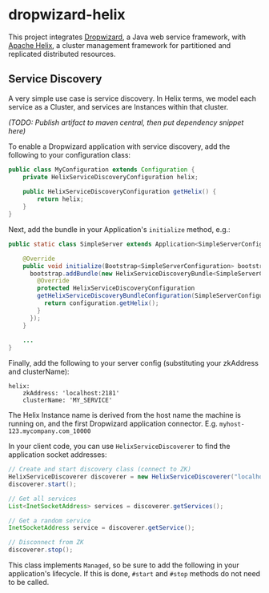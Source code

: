 dropwizard-helix
================

This project integrates [Dropwizard](http://www.dropwizard.io/), a Java web service framework,
with [Apache Helix](http://helix.apache.org/), a cluster management framework for partitioned and replicated
distributed resources.

Service Discovery
-----------------

A very simple use case is service discovery. In Helix terms, we model each service as a Cluster, and
services are Instances within that cluster.

_(TODO: Publish artifact to maven central, then put dependency snippet here)_

To enable a Dropwizard application with service discovery, add the following to your configuration class:

```java
public class MyConfiguration extends Configuration {
    private HelixServiceDiscoveryConfiguration helix;
    
    public HelixServiceDiscoveryConfiguration getHelix() {
        return helix;
    }
}
```

Next, add the bundle in your Application's `initialize` method, e.g.:


```java
public static class SimpleServer extends Application<SimpleServerConfiguration> {

    @Override
    public void initialize(Bootstrap<SimpleServerConfiguration> bootstrap) {
      bootstrap.addBundle(new HelixServiceDiscoveryBundle<SimpleServerConfiguration>() {
        @Override
        protected HelixServiceDiscoveryConfiguration
        getHelixServiceDiscoveryBundleConfiguration(SimpleServerConfiguration configuration) {
          return configuration.getHelix();
        }
      });
    }
    
    ...
}
```


Finally, add the following to your server config (substituting your zkAddress and clusterName):

```
helix:
    zkAddress: 'localhost:2181'
    clusterName: 'MY_SERVICE'
```

The Helix Instance name is derived from the host name the machine is running on, and the first Dropwizard
application connector. E.g. `myhost-123.mycompany.com_10000`

In your client code, you can use `HelixServiceDiscoverer` to find the application socket addresses:

```java
// Create and start discovery class (connect to ZK)
HelixServiceDiscoverer discoverer = new HelixServiceDiscoverer("localhost:2181", "MY_SERVICE");
discoverer.start();

// Get all services
List<InetSocketAddress> services = discoverer.getServices();

// Get a random service
InetSocketAddress service = discoverer.getService();

// Disconnect from ZK
discoverer.stop();
```

This class implements `Managed`, so be sure to add the following in your application's lifecycle. If this is
done, `#start` and `#stop` methods do not need to be called.
